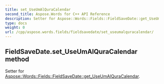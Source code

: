 ```yaml
---
title: set_UseUmAlQuraCalendar
second_title: Aspose.Words for C++ API Reference
description: Setter for Aspose::Words::Fields::FieldSaveDate::get_UseUmAlQuraCalendar. 
type: docs
weight: 0
url: /cpp/aspose.words.fields/fieldsavedate/set_useumalquracalendar/
---
```

## FieldSaveDate.set_UseUmAlQuraCalendar method


Setter for [Aspose::Words::Fields::FieldSaveDate::get_UseUmAlQuraCalendar](./get_useumalquracalendar/).

